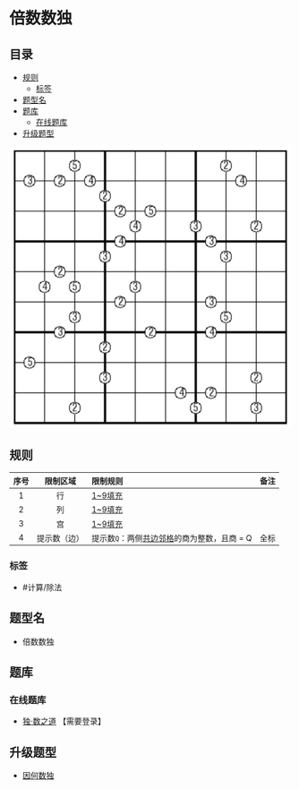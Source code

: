 # 倍数数独
<!-- START doctoc generated TOC please keep comment here to allow auto update -->
<!-- DON'T EDIT THIS SECTION, INSTEAD RE-RUN doctoc TO UPDATE -->
## 目录

- [规则](#%E8%A7%84%E5%88%99)
  - [标签](#%E6%A0%87%E7%AD%BE)
- [题型名](#%E9%A2%98%E5%9E%8B%E5%90%8D)
- [题库](#%E9%A2%98%E5%BA%93)
  - [在线题库](#%E5%9C%A8%E7%BA%BF%E9%A2%98%E5%BA%93)
- [升级题型](#%E5%8D%87%E7%BA%A7%E9%A2%98%E5%9E%8B)

<!-- END doctoc generated TOC please keep comment here to allow auto update -->

![题](../../../../images/sudoku/倍数数独.png)

## 规则

| 序号  |  限制区域  | 限制规则                        | 备注  |
|:---:|:------:|:----------------------------|:---:|
|  1  |   行    | [1~9填充]                     |     |
|  2  |   列    | [1~9填充]                     |     |
|  3  |   宫    | [1~9填充]                     |     |
|  4  | 提示数（边） | 提示数`Q`：两侧[共边邻格]的商为整数，且商 = Q | 全标  |

### 标签

- #计算/除法

## 题型名

- 倍数数独

## 题库

### 在线题库

- [独·数之道](http://www.sudokufans.org.cn/lx/game.index.php?type=hb2) 【需要登录】

## 升级题型

- [因何数独](单标类/因何数独.md)

[1~9填充]: ../../../../rules/rules.md#1to9填充
[共边邻格]: ../../../../rules/rules.md#共边邻格
